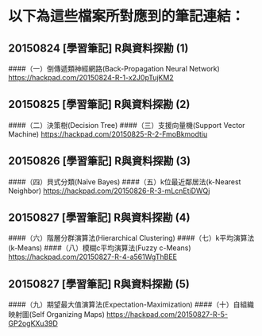 # 以下為這些檔案所對應到的筆記連結：

## 20150824 [學習筆記] R與資料探勘 (1)
####（一）倒傳遞類神經網路(Back-Propagation Neural Network)
  https://hackpad.com/20150824-R-1-x2J0pTujKM2
  
  
## 20150825 [學習筆記] R與資料探勘 (2)
####（二）決策樹(Decision Tree)
####（三）支援向量機(Support Vector Machine)
  https://hackpad.com/20150825-R-2-FmoBkmodtiu


## 20150826 [學習筆記] R與資料探勘 (3)
####（四）貝式分類(Naïve Bayes)
####（五）k位最近鄰居法(k-Nearest Neighbor)
  https://hackpad.com/20150826-R-3-mLcnEtiDWQj


## 20150827 [學習筆記] R與資料探勘 (4)
####（六）階層分群演算法(Hierarchical Clustering)
####（七）k平均演算法(k-Means)
####（八）模糊c平均演算法(Fuzzy c-Means)
  https://hackpad.com/20150827-R-4-a561WgThBEE


## 20150827 [學習筆記] R與資料探勘 (5)
####（九）期望最大值演算法(Expectation-Maximization)
####（十）自組織映射圖(Self Organizing Maps)
  https://hackpad.com/20150827-R-5-GP2ogKXu39D
